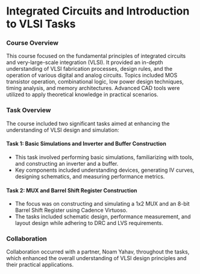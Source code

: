 # Integrated Circuits and Introduction to VLSI Tasks

### Course Overview
This course focused on the fundamental principles of integrated circuits and very-large-scale integration (VLSI). It provided an in-depth understanding of VLSI fabrication processes, design rules, and the operation of various digital and analog circuits. Topics included MOS transistor operation, combinational logic, low power design techniques, timing analysis, and memory architectures. Advanced CAD tools were utilized to apply theoretical knowledge in practical scenarios.

### Task Overview
The course included two significant tasks aimed at enhancing the understanding of VLSI design and simulation:

#### Task 1: Basic Simulations and Inverter and Buffer Construction
- This task involved performing basic simulations, familiarizing with tools, and constructing an inverter and a buffer.
- Key components included understanding devices, generating IV curves, designing schematics, and measuring performance metrics.

#### Task 2: MUX and Barrel Shift Register Construction
- The focus was on constructing and simulating a 1x2 MUX and an 8-bit Barrel Shift Register using Cadence Virtuoso.
- The tasks included schematic design, performance measurement, and layout design while adhering to DRC and LVS requirements.

### Collaboration
Collaboration occurred with a partner, Noam Yahav, throughout the tasks, which enhanced the overall understanding of VLSI design principles and their practical applications.
